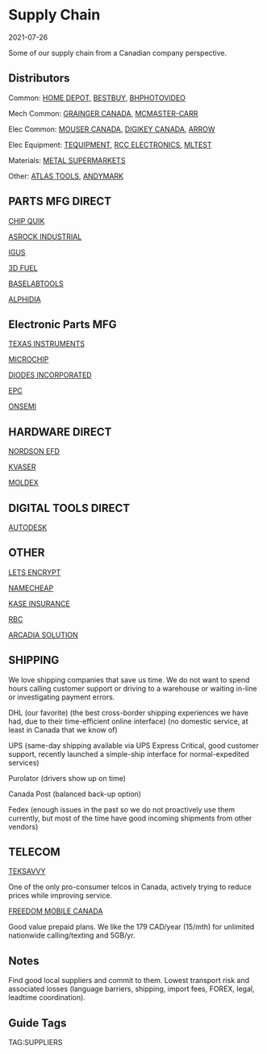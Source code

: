 # Supply Chain

2021-07-26

Some of our supply chain from a Canadian company perspective.

## Distributors

Common:
[HOME DEPOT](https://www.homedepot.ca), 
[BESTBUY](https://www.bestbuy.ca),
[BHPHOTOVIDEO](https://www.bhphotovideo.com/)

Mech Common:
[GRAINGER CANADA](https://www.grainger.ca), 
[MCMASTER-CARR](https://www.mcmaster.com/)

Elec Common: 
[MOUSER CANADA](https://www.mouser.ca/),
[DIGIKEY CANADA](https://www.digikey.ca/),
[ARROW](https://www.arrow.com/)

Elec Equipment:
[TEQUIPMENT](https://www.tequipment.net/),
[RCC ELECTRONICS](https://www.rcce.com/),
[MLTEST](https://www.mltest.com/)

Materials:
[METAL SUPERMARKETS](https://www.metalsupermarkets.com)

Other:
[ATLAS TOOLS](https://www.atlas-machinery.com/),
[ANDYMARK](https://www.andymark.com/)

## PARTS MFG DIRECT

[CHIP QUIK](https://chipquik.com)

[ASROCK INDUSTRIAL](https://www.asrockind.com/)

[IGUS](https://www.igus.ca)

[3D FUEL](https://www.3dfuel.com/)

[BASELABTOOLS](https://www.baselabtools.com/)

[ALPHIDIA](https://www.quadhands.com/)

## Electronic Parts MFG

[TEXAS INSTRUMENTS](https://www.ti.com/)

[MICROCHIP](https://www.microchip.com/)

[DIODES INCORPORATED](https://www.diodes.com/)

[EPC](https://epc-co.com)

[ONSEMI](https://www.onsemi.com/)

## HARDWARE DIRECT

[NORDSON EFD](https://www.nordson.com)

[KVASER](https://www.kvaser.com/)

[MOLDEX](https://www.moldex.com)

## DIGITAL TOOLS DIRECT

[AUTODESK](https://www.autodesk.ca)

## OTHER

[LETS ENCRYPT](https://letsencrypt.org/)

[NAMECHEAP](https://www.namecheap.com/)

[KASE INSURANCE](https://kaseinsurance.com/)

[RBC](https://www.rbcroyalbank.com)

[ARCADIA SOLUTION](https://www.mytaxexpress.com/t2index.html)

## SHIPPING

We love shipping companies that save us time. We do not want to spend hours calling customer support or driving to a warehouse or waiting in-line or investigating payment errors.

DHL (our favorite) (the best cross-border shipping experiences we have had, due to their time-efficient online interface) (no domestic service, at least in Canada that we know of)

UPS (same-day shipping available via UPS Express Critical, good customer support, recently launched a simple-ship interface for normal-expedited services)

Purolator (drivers show up on time)

Canada Post (balanced back-up option)

Fedex (enough issues in the past so we do not proactively use them currently, but most of the time have good incoming shipments from other vendors)

## TELECOM

[TEKSAVVY](https://www.teksavvy.com/)

One of the only pro-consumer telcos in Canada, actively trying to reduce prices while improving service.

[FREEDOM MOBILE CANADA](https://www.freedommobile.ca/en-CA)

Good value prepaid plans. We like the 179 CAD/year (15/mth) for unlimited nationwide calling/texting and 5GB/yr.

## Notes

Find good local suppliers and commit to them. Lowest transport risk and associated losses (language barriers, shipping, import fees, FOREX, legal, leadtime coordination).

## Guide Tags

TAG:SUPPLIERS


